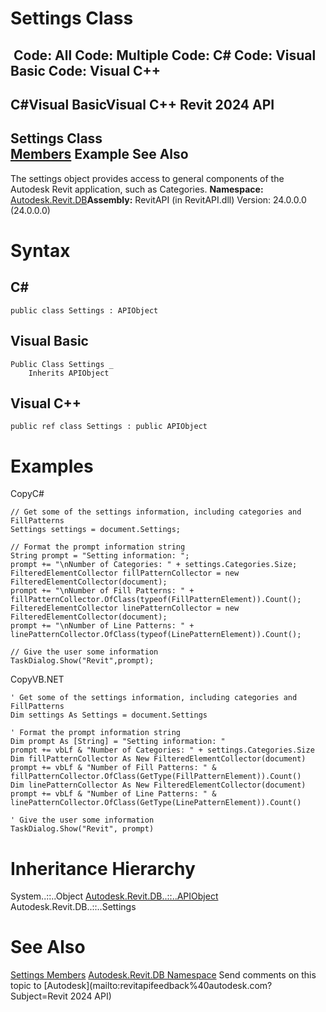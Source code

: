 # Settings Class

﻿
 Code: All Code: Multiple Code: C# Code: Visual Basic Code: Visual C++   
---  
C#Visual BasicVisual C++
Revit 2024 API  
---  
Settings Class  
[Members](61043111-e8cb-b303-86ae-16ec6eed460f.md "Settings Members") Example See Also  
---  
The settings object provides access to general components of the Autodesk Revit application, such as Categories.
**Namespace:** [Autodesk.Revit.DB](87546ba7-461b-c646-cbb1-2cb8f5bff8b2.md "Autodesk.Revit.DB Namespace")**Assembly:** RevitAPI (in RevitAPI.dll) Version: 24.0.0.0 (24.0.0.0)
# Syntax
C#  
---  
```text
public class Settings : APIObject
```
  
Visual Basic  
---  
```text
Public Class Settings _
	Inherits APIObject
```
  
Visual C++  
---  
```text
public ref class Settings : public APIObject
```
  
# Examples
CopyC#
```text
// Get some of the settings information, including categories and FillPatterns
Settings settings = document.Settings;

// Format the prompt information string
String prompt = "Setting information: ";
prompt += "\nNumber of Categories: " + settings.Categories.Size;
FilteredElementCollector fillPatternCollector = new FilteredElementCollector(document);
prompt += "\nNumber of Fill Patterns: " + fillPatternCollector.OfClass(typeof(FillPatternElement)).Count();
FilteredElementCollector linePatternCollector = new FilteredElementCollector(document);
prompt += "\nNumber of Line Patterns: " + linePatternCollector.OfClass(typeof(LinePatternElement)).Count();

// Give the user some information
TaskDialog.Show("Revit",prompt);
```

CopyVB.NET
```text
' Get some of the settings information, including categories and FillPatterns
Dim settings As Settings = document.Settings

' Format the prompt information string
Dim prompt As [String] = "Setting information: "
prompt += vbLf & "Number of Categories: " + settings.Categories.Size
Dim fillPatternCollector As New FilteredElementCollector(document)
prompt += vbLf & "Number of Fill Patterns: " & fillPatternCollector.OfClass(GetType(FillPatternElement)).Count()
Dim linePatternCollector As New FilteredElementCollector(document)
prompt += vbLf & "Number of Line Patterns: " & linePatternCollector.OfClass(GetType(LinePatternElement)).Count()

' Give the user some information
TaskDialog.Show("Revit", prompt)
```

# Inheritance Hierarchy
System..::..Object [Autodesk.Revit.DB..::..APIObject](beb86ef5-39ad-3f0d-0cd9-0c929387a2bb.md "APIObject Class") Autodesk.Revit.DB..::..Settings
# See Also
[Settings Members](61043111-e8cb-b303-86ae-16ec6eed460f.md "Settings Members")
[Autodesk.Revit.DB Namespace](87546ba7-461b-c646-cbb1-2cb8f5bff8b2.md "Autodesk.Revit.DB Namespace")
Send comments on this topic to [Autodesk](mailto:revitapifeedback%40autodesk.com?Subject=Revit 2024 API)